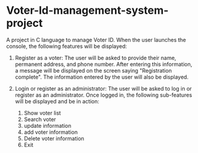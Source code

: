 # Voter-Id-management-system-project

A project in C language to manage Voter ID. When the user launches the console, the following features will be displayed:

1. Register as a voter: The user will be asked to provide their name, permanent address, and phone number. After entering this information, a message will be displayed on the screen saying "Registration complete". The information entered by the user will also be displayed.

2. Login or register as an administrator: The user will be asked to log in or register as an administrator. Once logged in, the following sub-features will be displayed and be in action:

   1. Show voter list
   2. Search voter
   3. update information
   4. add voter information
   5. Delete voter information
   6. Exit
